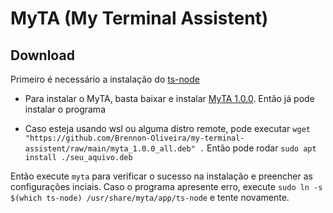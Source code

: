# MyTA (My Terminal Assistent)


## Download
Primeiro é necessário a instalação do [ts-node](https://github.com/TypeStrong/ts-node)

* Para instalar o MyTA, basta baixar e instalar [MyTA 1.0.0](https://github.com/Brennon-Oliveira/my-terminal-assistent/raw/main/myta_1.0.0_all.deb). Então já pode instalar o programa

* Caso esteja usando wsl ou alguma distro remote, pode executar `wget "https://github.com/Brennon-Oliveira/my-terminal-assistent/raw/main/myta_1.0.0_all.deb" .`
Então pode rodar `sudo apt install ./seu_aquivo.deb`

Então execute `myta` para verificar o sucesso na instalação e preencher as configurações inciais.
Caso o programa apresente erro, execute `sudo ln -s $(which ts-node) /usr/share/myta/app/ts-node` e tente novamente.
